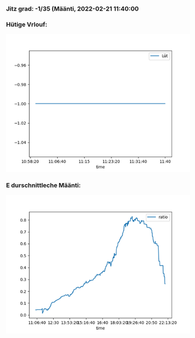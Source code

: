 ### Jitz grad: -1/35 (Määnti, 2022-02-21 11:40:00

### Hütige Vrlouf:
![Graph](Today.png)

### E durschnittleche Määnti:
![Graph](Määnti.png)